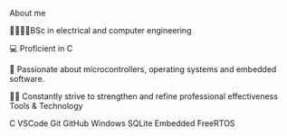 About me 

👩🏼‍💻💡BSc in electrical and computer engineering 

💻 Proficient in C

🚀 Passionate about microcontrollers, operating systems and embedded software. 

👨‍💻 Constantly strive to strengthen and refine professional effectiveness Tools & Technology


C VSCode Git GitHub Windows SQLite Embedded FreeRTOS
